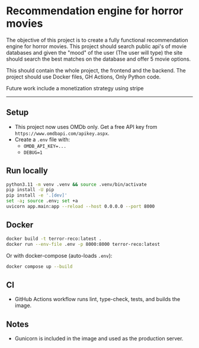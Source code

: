 
# Recommendation engine for horror movies

The objective of this project is to create a fully functional
recommendation engine for horror movies. This project should
search public api's of movie databases and given the "mood" of 
the user (The user will type) the site should search the 
best matches on the database and offer 5 movie options.

This should contain the whole project, the frontend and the backend. 
The project should use Docker files, GH Actions, Only Python code.

Future work include a monetization strategy using stripe

---

## Setup

- This project now uses OMDb only. Get a free API key from `https://www.omdbapi.com/apikey.aspx`.
- Create a `.env` file with:
  - `OMDB_API_KEY=...`
  - `DEBUG=1`

## Run locally

```bash
python3.11 -m venv .venv && source .venv/bin/activate
pip install -U pip
pip install -e '.[dev]'
set -a; source .env; set +a
uvicorn app.main:app --reload --host 0.0.0.0 --port 8000
```

## Docker

```bash
docker build -t terror-reco:latest .
docker run --env-file .env -p 8000:8000 terror-reco:latest
```

Or with docker-compose (auto-loads `.env`):

```bash
docker compose up --build
```

## CI

- GitHub Actions workflow runs lint, type-check, tests, and builds the image.

## Notes

- Gunicorn is included in the image and used as the production server.